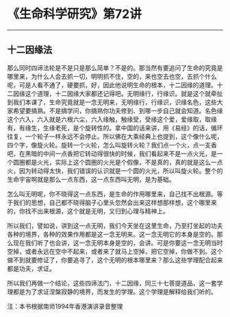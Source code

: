 # 《生命科学研究》第72讲

------

## 十二因缘法

那么同时四谛法轮是不是只是那么简单？不是的。那当然有要追问了生命的究竟是哪里来，为什么人会去抓一切，明明抓不住，空的，来也空去也空，去抓个什么呢，可是人看不通了，硬要抓，好，因此他说明生命的根本，十二因缘的道理。十二因缘这个道理，十二因缘大家都还记得吧。无明缘行，行缘识。就是这个就牵扯到我们本课了，生命究竟就是一念无明来，无明缘行，行缘识，识缘名色，这些大家希望要搞熟。不是搞学问，你搞熟你功夫修到、到哪一步自己就会知道。名色缘这个六入，六入就是六根六尘，六入缘触，触缘受，受缘这个爱，爱缘取，取缘有，有缘生，生缘老死，是个旋转性的。拿中国的话来讲，用《易经》的话，循环往复，一个轮子一样永远不会停止。所以佛在大乘经典上也提到，这个像什么呢，四个字，像旋火轮。旋转一个火轮，怎么叫旋转火轮？我们点一个火，点一支香吧，在黑暗的中间一点香把它转动得很快的时候，我们看起来不是一点火光，是一个圆圈都是火光，实际上这个圆圈的火光是个假像，不是真的，真的就是这么一点火，因为转动得太快，我们错误的认识就是一个圆的火光，所以叫旋火轮。整个的生命宇宙啊就是那么一点东西，这一点东西叫无明，是为基础。

怎么叫无明呢，你不晓得这一点东西，是生命的作用哪里来，自己找不出根源。等于我们的思想，自己都不晓得脑子心里头忽然会出来这样想那样想，这个哪里来的，你找不出来根源，这个就是无明，又归到心理与精神上。

所以我们，譬如说，讲到这一点无明，我们今天坐在这里生命，乃至打坐起的功夫各种的境界，各种的效果作用都是这一念无明来。这一念无明它的本身是空的。那么现在我们听了也会讲，这一念无明本身是空的，会讲。可是你要这一念无明当时空掉，或者永远在空中不起来，或者来了就马上空掉，把它空掉，你做不到。这个做不到就要修证了，你要追寻了，这个无明的根本哪里来？那么这些学理配合起来都是功夫，求证。

所以我们再做一个结论，这些四谛法门，十二因缘，同三十七菩提道品，这一套学理都是为了求证涅槃寂静的境界，而发生的学理。这个学理是解释给我们听的。

注：本书根据南师1994年香港演讲录音整理

